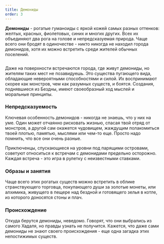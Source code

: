 ```yaml
---
title: Демониды
order: 3
---
```


**Демониды** - рогатые гуманоиды с яркой кожей самых разных оттенков: желтых, красных, фиолетовых, синих и многих других. Всех их объединяют два рога на голове и непредсказуемая природа. Чаще всего они бродят в одиночестве - никто никогда не находил города демонидов, хотя их можно встретить среди жителей обычных поселений.

<Image name="demonid.webp" />

Даже на поверхности встречаются города, где живут демониды, но жителям таких мест не позавидуешь. Это существа пугающего вида, обладающие невероятными способностями и силой. Их воспринимают скорее как монстров, чем как разумных существ, и боятся. Создания, поднявшиеся из Бездны, имеют своеобразный ход мыслей и моральные принципы.

### Непредсказуемость

Ключевая особенность демонидов - никогда не знаешь, что у них на уме. Один может отчаянно рисковать жизнью, спасая твой отряд от монстров, а другой сам окажется чудовищем, жаждущим полакомиться твоей плотью, памятью, мыслями или чем-то еще. Просто надо помнить, что все они очень разные.

Приключенцы, спускающиеся на уровни под парящими островами, советуют относиться к встречам с демонидами предельно осторожно. Каждая встреча - это игра в рулетку с неизвестными ставками.

### Образы и занятия

Чаще всего этих рогатых существ можно встретить в облике странствующего торговца, покупающего души за золотые монеты, или алхимика, живущего в пещере над бездной и готовящего зелья в котле, из которого доносятся стоны и плач.

### Происхождение

Откуда берутся демониды, неведомо. Говорят, что они выбрались из самого Хадаля, но правды узнать не получится. Кажется, что даже сами демониды не знают своего происхождения - еще одна загадка этих непостижимых существ.
